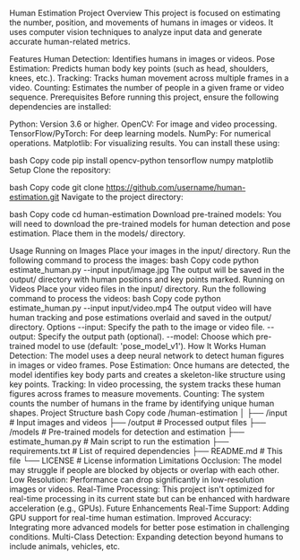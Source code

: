 Human Estimation Project
Overview
This project is focused on estimating the number, position, and movements of humans in images or videos. It uses computer vision techniques to analyze input data and generate accurate human-related metrics.

Features
Human Detection: Identifies humans in images or videos.
Pose Estimation: Predicts human body key points (such as head, shoulders, knees, etc.).
Tracking: Tracks human movement across multiple frames in a video.
Counting: Estimates the number of people in a given frame or video sequence.
Prerequisites
Before running this project, ensure the following dependencies are installed:

Python: Version 3.6 or higher.
OpenCV: For image and video processing.
TensorFlow/PyTorch: For deep learning models.
NumPy: For numerical operations.
Matplotlib: For visualizing results.
You can install these using:

bash
Copy code
pip install opencv-python tensorflow numpy matplotlib
Setup
Clone the repository:

bash
Copy code
git clone https://github.com/username/human-estimation.git
Navigate to the project directory:

bash
Copy code
cd human-estimation
Download pre-trained models: You will need to download the pre-trained models for human detection and pose estimation. Place them in the models/ directory.

Usage
Running on Images
Place your images in the input/ directory.
Run the following command to process the images:
bash
Copy code
python estimate_human.py --input input/image.jpg
The output will be saved in the output/ directory with human positions and key points marked.
Running on Videos
Place your video files in the input/ directory.
Run the following command to process the videos:
bash
Copy code
python estimate_human.py --input input/video.mp4
The output video will have human tracking and pose estimations overlaid and saved in the output/ directory.
Options
--input: Specify the path to the image or video file.
--output: Specify the output path (optional).
--model: Choose which pre-trained model to use (default: 'pose_model_v1').
How It Works
Human Detection: The model uses a deep neural network to detect human figures in images or video frames.
Pose Estimation: Once humans are detected, the model identifies key body parts and creates a skeleton-like structure using key points.
Tracking: In video processing, the system tracks these human figures across frames to measure movements.
Counting: The system counts the number of humans in the frame by identifying unique human shapes.
Project Structure
bash
Copy code
/human-estimation
│
├── /input               # Input images and videos
├── /output              # Processed output files
├── /models              # Pre-trained models for detection and estimation
├── estimate_human.py    # Main script to run the estimation
├── requirements.txt     # List of required dependencies
├── README.md            # This file
└── LICENSE              # License information
Limitations
Occlusion: The model may struggle if people are blocked by objects or overlap with each other.
Low Resolution: Performance can drop significantly in low-resolution images or videos.
Real-Time Processing: This project isn't optimized for real-time processing in its current state but can be enhanced with hardware acceleration (e.g., GPUs).
Future Enhancements
Real-Time Support: Adding GPU support for real-time human estimation.
Improved Accuracy: Integrating more advanced models for better pose estimation in challenging conditions.
Multi-Class Detection: Expanding detection beyond humans to include animals, vehicles, etc.
